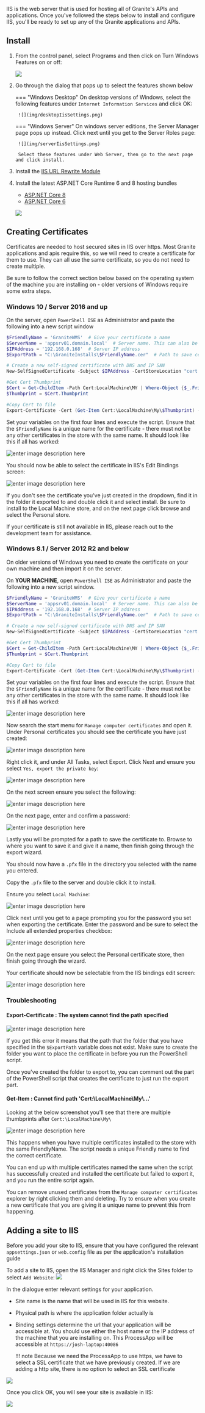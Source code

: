 IIS is the web server that is used for hosting all of Granite's APIs and applications.
Once you've followed the steps below to install and configure IIS, you'll be ready to set up any of the Granite applications and APIs.

## Install

1. From the control panel, select Programs and then click on Turn Windows Features on or off:

    ![](img/controlPanelWindowsFeatures.png)


2. Go through the dialog that pops up to select the features shown below

    === "Windows Desktop"
        On desktop versions of Windows, select the following features under `Internet Information Services` and click OK:

        ![](img/desktopIisSettings.png)

    === "Windows Server"
        On windows server editions, the Server Manager page pops up instead. Click next until you get to the Server Roles page:

        ![](img/serverIisSettings.png)

        Select these features under Web Server, then go to the next page and click install.

3. Install the [IIS URL Rewrite Module](https://download.microsoft.com/download/1/2/8/128E2E22-C1B9-44A4-BE2A-5859ED1D4592/rewrite_amd64_en-US.msi)

4. Install the latest ASP.NET Core Runtime 6 and 8 hosting bundles

    - [ASP.NET Core 8](https://dotnet.microsoft.com/en-us/download/dotnet/8.0)
    - [ASP.NET Core 6](https://dotnet.microsoft.com/en-us/download/dotnet/6.0)

    ![](img/hostingBundle.png)


## Creating Certificates

Certificates are needed to host secured sites in IIS over https. 
Most Granite applications and apis require this, so we will need to create a certificate for them to use.
They can all use the same certificate, so you do not need to create multiple.

Be sure to follow the correct section below based on the operating system of the machine you are installing on - older versions of Windows require some extra steps.

### Windows 10 / Server 2016 and up
On the server, open `PowerShell ISE` as Administrator and paste the following into a new script window

```powershell
$FriendlyName = 'GraniteWMS'  # Give your certificate a name
$ServerName = 'appsrv01.domain.local'  # Server name. This can also be just appsrv01
$IPAddress = '192.168.0.168'  # Server IP address
$ExportPath = "C:\GraniteInstalls\$FriendlyName.cer"  # Path to save certificate to

# Create a new self-signed certificate with DNS and IP SAN
New-SelfSignedCertificate -Subject $IPAddress -CertStoreLocation "cert:\LocalMachine\My" -FriendlyName $FriendlyName  -TextExtension @("2.5.29.17={text}dns=$ServerName &ipaddress=$IPAddress") 

#Get Cert Thumbprint
$Cert = Get-ChildItem -Path Cert:LocalMachine\MY | Where-Object {$_.FriendlyName -Match $FriendlyName} | Select-Object Thumbprint
$Thumbprint = $Cert.Thumbprint

#Copy Cert to file
Export-Certificate -Cert (Get-Item Cert:\LocalMachine\My\$Thumbprint) -FilePath $ExportPath
```

Set your variables on the first four lines and execute the script. Ensure that the `$FriendlyName` is a unique name for the certificate - there must not be any other certificates in the store with the same name. It should look like this if all has worked:

![enter image description here](img/certificate1.png)

You should now be able to select the certificate in IIS's Edit Bindings screen:

![enter image description here](img/certificate2.png)

If you don't see the certificate you've just created in the dropdown, find it in the folder it exported to and double click it and select install. Be sure to install to the Local Machine store, and on the next page click browse and select the Personal store.

If your certificate is still not available in IIS, please reach out to the development team for assistance.

### Windows 8.1 / Server 2012 R2 and below
On older versions of Windows you need to create the certificate on your own machine and then import it on the server.

On **YOUR MACHINE**, open `PowerShell ISE` as Administrator and paste the following into a new script window.

```powershell
$FriendlyName = 'GraniteWMS'  # Give your certificate a name
$ServerName = 'appsrv01.domain.local'  # Server name. This can also be just appsrv01
$IPAddress = '192.168.0.168'  # Server IP address
$ExportPath = "C:\GraniteInstalls\$FriendlyName.cer"  # Path to save certificate to

# Create a new self-signed certificate with DNS and IP SAN
New-SelfSignedCertificate -Subject $IPAddress -CertStoreLocation "cert:\LocalMachine\My" -FriendlyName $FriendlyName  -TextExtension @("2.5.29.17={text}dns=$ServerName &ipaddress=$IPAddress") 

#Get Cert Thumbprint
$Cert = Get-ChildItem -Path Cert:LocalMachine\MY | Where-Object {$_.FriendlyName -Match $FriendlyName} | Select-Object Thumbprint
$Thumbprint = $Cert.Thumbprint

#Copy Cert to file
Export-Certificate -Cert (Get-Item Cert:\LocalMachine\My\$Thumbprint) -FilePath $ExportPath
```

Set your variables on the first four lines and execute the script. Ensure that the `$FriendlyName` is a unique name for the certificate - there must not be any other certificates in the store with the same name. It should look like this if all has worked:

![enter image description here](img/certificate1.png)

Now search the start menu for `Manage computer certificates` and open it. Under Personal certificates you should see the certificate you have just created:

![enter image description here](img/certificate3.png)

Right click it, and under All Tasks, select Export. Click Next and ensure you select `Yes, export the private key`:

![enter image description here](img/certificate4.png)

On the next screen ensure you select the following:

![enter image description here](img/certificate5.png)

On the next page, enter and confirm a password:

![enter image description here](img/certificate6.png)

Lastly you will be prompted for a path to save the certificate to. Browse to where you want to save it and give it a name, then finish going through the export wizard.

You should now have a `.pfx` file in the directory you selected with the name you entered.

Copy the `.pfx` file to the server and double click it to install.

Ensure you select `Local Machine`:

![enter image description here](img/certificate7.png)

Click next until you get to a page prompting you for the password you set when exporting the certificate. Enter the password and be sure to select the Include all extended properties checkbox:

![enter image description here](img/certificate8.png)

On the next page ensure you select the Personal certificate store, then finish going through the wizard.

Your certificate should now be selectable from the IIS bindings edit screen:

![enter image description here](img/certificate2.png)

### Troubleshooting 

<h4>Export-Certificate : The system cannot find the path specified</h4>

![enter image description here](img/certTroubleshoot1.png)

If you get this error it means that the path that the folder that you have specified in the `$ExportPath` variable does not exist. Make sure to create the folder you want to place the certificate in before you run the PowerShell script.

Once you've created the folder to export to, you can comment out the part of the PowerShell script that creates the certificate to just run the export part.

<h4>Get-Item : Cannot find path 'Cert:\LocalMachine\My\...'</h4>

Looking at the below screenshot you'll see that there are multiple thumbprints after `Cert:\LocalMachine\My\`

![enter image description here](img/certTroubleshoot2.png)

This happens when you have multiple certificates installed to the store with the same FriendlyName. The script needs a unique Friendly name to find the correct certificate.

You can end up with multiple certificates named the same when the script has successfully created and installed the certificate but failed to export it, and you run the entire script again. 

You can remove unused certificates from the `Manage computer certificates` explorer by right clicking them and deleting. Try to ensure when you create a new certificate that you are giving it a unique name to prevent this from happening.

## Adding a site to IIS

Before you add your site to IIS, ensure that you have configured the relevant `appsettings.json` or `web.config` file as per the application's installation guide

To add a site to IIS, open the IIS Manager and right click the Sites folder to select `Add Website`:
![](img/iisAddASite.png)

In the dialogue enter relevant settings for your application. 

- Site name is the name that will be used in IIS for this website.
- Physical path is where the application folder actually is
- Binding settings determine the url that your application will be accessible at. 
You should use either the host name or the IP address of the machine that you are installing on. 
This ProcessApp will be accessible at `https://josh-laptop:40086`

    !!! note
        Because we need the ProcessApp to use https, we have to select a SSL certificate that we have previously created.
        If we are adding a http site, there is no option to select an SSL certificate

![](img/iisAddASite2.png)

Once you click OK, you will see your site is available in IIS:

![](img/iisAddASite3.png)
